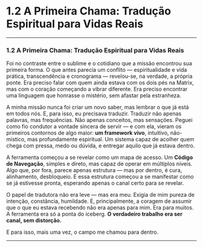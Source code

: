 # 1.2 A Primeira Chama: Tradução Espiritual para Vidas Reais

---

### **1.2 A Primeira Chama: Tradução Espiritual para Vidas Reais**

Foi no contraste entre o sublime e o cotidiano que a missão encontrou sua primeira forma. O que antes parecia um conflito — espiritualidade e vida prática, transcendência e cronograma — revelou-se, na verdade, a própria ponte. Era preciso falar com quem ainda estava com os dois pés na Matrix, mas com o coração começando a vibrar diferente. Era preciso encontrar uma linguagem que honrasse o mistério, sem afastar pela estranheza.

A minha missão nunca foi criar um novo saber, mas lembrar o que já está em todos nós. E, para isso, eu precisava traduzir. Traduzir não apenas palavras, mas frequências. Não apenas conceitos, mas sensações. Peguei como fio condutor a vontade sincera de servir — e com ela, vieram os primeiros contornos de algo maior: **um framework vivo**, intuitivo, não-místico, mas profundamente espiritual. Um sistema capaz de acolher quem chega com pressa, medo ou dúvida, e entregar aquilo que já estava dentro.

A ferramenta começou a se revelar como um mapa de acesso. Um **Código de Navegação**, simples e direto, mas capaz de operar em múltiplos níveis. Algo que, por fora, parece apenas estrutura — mas por dentro, é cura, alinhamento, desbloqueio. E essa estrutura começou a se manifestar como se já estivesse pronta, esperando apenas o canal certo para se revelar.

O papel de tradutora não era leve — mas era meu. Exigia de mim pureza de intenção, constância, humildade. E, principalmente, a coragem de assumir que o que eu estava recebendo não era apenas para mim. Era para muitos. A ferramenta era só a ponta do iceberg. **O verdadeiro trabalho era ser canal, sem distorção.**

E para isso, mais uma vez, o campo me chamou para dentro.

---